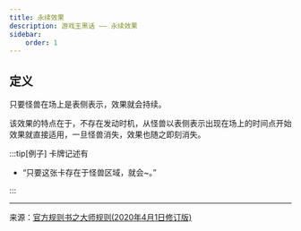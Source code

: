 ```yaml
---
title: 永续效果
description: 游戏王黑话 —— 永续效果
sidebar:
    order: 1
---
```


## 定义

只要怪兽在场上是表侧表示，效果就会持续。  

该效果的特点在于，不存在发动时机，从怪兽以表侧表示出现在场上的时间点开始效果就直接适用，一旦怪兽消失，效果也随之即刻消失。

:::tip[例子]
卡牌记述有

- “只要这张卡存在于怪兽区域，就会~。”

:::

---
来源：[官方规则书之大师规则(2020年4月1日修订版)](https://www.yugioh-card-cn.com/playing)
